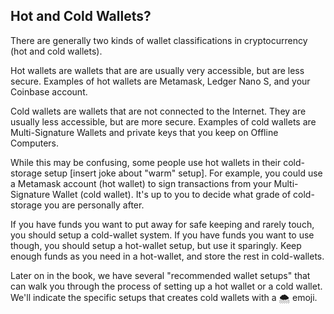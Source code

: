 ## Hot and Cold Wallets?

There are generally two kinds of wallet classifications in cryptocurrency (hot and cold wallets).

Hot wallets are wallets that are are usually very accessible, but are less secure. Examples of hot wallets are Metamask, Ledger Nano S, and your Coinbase account.

Cold wallets are wallets that are not connected to the Internet. They are usually less accessible, but are more secure. Examples of cold wallets are Multi-Signature Wallets and private keys that you keep on Offline Computers.

While this may be confusing, some people use hot wallets in their cold-storage setup [insert joke about "warm" setup]. For example, you could use a Metamask account (hot wallet) to sign transactions from your Multi-Signature Wallet (cold wallet). It's up to you to decide what grade of cold-storage you are personally after.

If you have funds you want to put away for safe keeping and rarely touch, you should setup a cold-wallet system.  If you have funds you want to use though, you should setup a hot-wallet setup, but use it sparingly. Keep enough funds as you need in a hot-wallet, and store the rest in cold-wallets.

Later on in the book, we have several "recommended wallet setups" that can walk you through the process of setting up a hot wallet or a cold wallet. We'll indicate the specific setups that creates cold wallets with a 🌨 emoji.